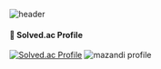 ![header](https://capsule-render.vercel.app/api?type=waving&color=gradient&customColorList=30&height=200&section=header&text=E%20will%20win!&fontSize=90&animation=twinkling&fontColor=#ffffff)

#### 🐥 Solved.ac Profile
[![Solved.ac Profile](http://mazassumnida.wtf/api/v2/generate_badge?boj=jw3418)](https://solved.ac/jw3418/)
![mazandi profile](http://mazandi.herokuapp.com/api?handle=jw3418&theme=cold)


<!--
#### 🐥 GitHub stats
![Anurag's GitHub stats](https://github-readme-stats.vercel.app/api?username=jw3418&show_icons=true&theme=radical)

**jw3418/jw3418** is a ✨ _special_ ✨ repository because its `README.md` (this file) appears on your GitHub profile.

Here are some ideas to get you started:

- 🔭 I’m currently working on ...
- 🌱 I’m currently learning ...
- 👯 I’m looking to collaborate on ...
- 🤔 I’m looking for help with ...
- 💬 Ask me about ...
- 📫 How to reach me: ...
- 😄 Pronouns: ...
- ⚡ Fun fact: ...
-->
